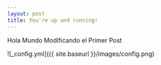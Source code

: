 ```yaml
---
layout: post
title: You're up and running!
---
```


Hola Mundo Modificando el Primer Post

![_config.yml]({{ site.baseurl }}/images/config.png)

